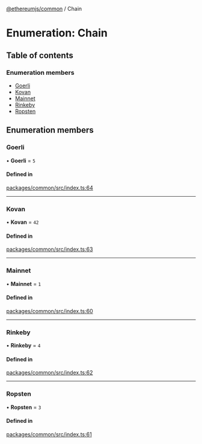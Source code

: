 [@ethereumjs/common](../README.md) / Chain

# Enumeration: Chain

## Table of contents

### Enumeration members

- [Goerli](Chain.md#goerli)
- [Kovan](Chain.md#kovan)
- [Mainnet](Chain.md#mainnet)
- [Rinkeby](Chain.md#rinkeby)
- [Ropsten](Chain.md#ropsten)

## Enumeration members

### Goerli

• **Goerli** = `5`

#### Defined in

[packages/common/src/index.ts:64](https://github.com/ethereumjs/ethereumjs-monorepo/blob/master/packages/common/src/index.ts#L64)

___

### Kovan

• **Kovan** = `42`

#### Defined in

[packages/common/src/index.ts:63](https://github.com/ethereumjs/ethereumjs-monorepo/blob/master/packages/common/src/index.ts#L63)

___

### Mainnet

• **Mainnet** = `1`

#### Defined in

[packages/common/src/index.ts:60](https://github.com/ethereumjs/ethereumjs-monorepo/blob/master/packages/common/src/index.ts#L60)

___

### Rinkeby

• **Rinkeby** = `4`

#### Defined in

[packages/common/src/index.ts:62](https://github.com/ethereumjs/ethereumjs-monorepo/blob/master/packages/common/src/index.ts#L62)

___

### Ropsten

• **Ropsten** = `3`

#### Defined in

[packages/common/src/index.ts:61](https://github.com/ethereumjs/ethereumjs-monorepo/blob/master/packages/common/src/index.ts#L61)
